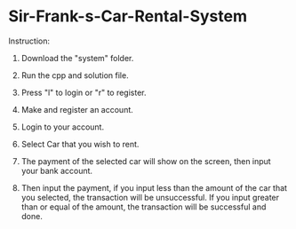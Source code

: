 # Sir-Frank-s-Car-Rental-System

Instruction:
1. Download the "system" folder.

2. Run the cpp and solution file.

3. Press "l" to login or "r" to register.

4. Make and register an account.

5. Login to your account.

6. Select Car that you wish to rent.

7. The payment of the selected car will show on the screen, then input your bank account.

8. Then input the payment, if you input less than the amount of the car that you selected, the transaction will be unsuccessful. 
   If you input greater than or equal of the amount, the transaction will be successful and done.
